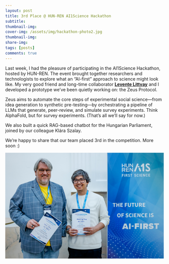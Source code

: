 ```yaml
---
layout: post
title: 3rd Place @ HUN-REN AI1Science Hackathon
subtitle: 
thumbnail-img: 
cover-img: /assets/img/hackathon-photo2.jpg
thumbnail-img: 
share-img: 
tags: [posts]
comments: true
---
```


Last week, I had the pleasure of participating in the AI1Science Hackathon, hosted by HUN-REN. The event brought together researchers and technologists to explore what an “AI-first” approach to science might look like. My very good friend and long-time collaborator [**Levente Littvay**](https://levente.littvay.hu/) and I developed a prototype we’ve been quietly working on: the Zeus Protocol.

Zeus aims to automate the core steps of experimental social science—from idea generation to synthetic pre-testing—by orchestrating a pipeline of LLMs that generate, peer-review, and simulate survey experiments. Think AlphaFold, but for survey experiments. (That’s all we’ll say for now.)

We also built a quick RAG-based chatbot for the Hungarian Parliament, joined by our colleague Klára Szalay. 

We’re happy to share that our team placed 3rd in the competition. More soon :) 

![Our team at the AI1Science Hackathon. Credits: HUN-REN/DKP](assets/img/hackathon-photo.jpg)
